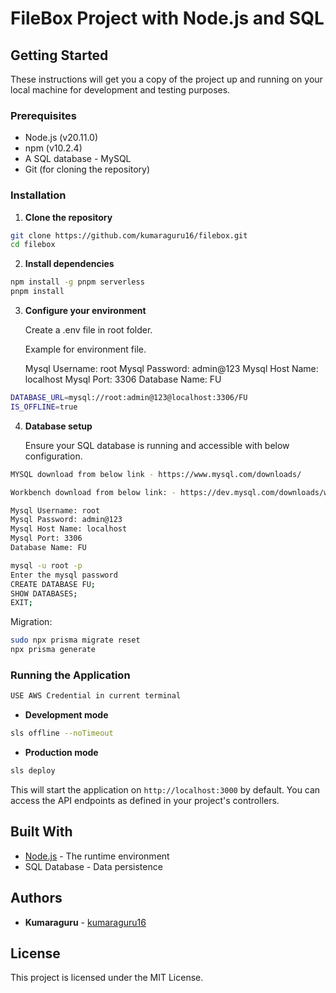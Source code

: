 # FileBox Project with Node.js and SQL

## Getting Started

These instructions will get you a copy of the project up and running on your local machine for development and testing purposes.

### Prerequisites

- Node.js (v20.11.0)
- npm (v10.2.4)
- A SQL database - MySQL
- Git (for cloning the repository)

### Installation

1. **Clone the repository**

```bash
git clone https://github.com/kumaraguru16/filebox.git
cd filebox
```

2. **Install dependencies**

```bash
npm install -g pnpm serverless
pnpm install
```

3. **Configure your environment**

   Create a .env file in root folder.

   Example for environment file.

   Mysql Username: root
   Mysql Password: admin@123
   Mysql Host Name: localhost
   Mysql Port: 3306
   Database Name: FU

```bash
DATABASE_URL=mysql://root:admin@123@localhost:3306/FU
IS_OFFLINE=true
```

4. **Database setup**

   Ensure your SQL database is running and accessible with below configuration.

```bash
MYSQL download from below link - https://www.mysql.com/downloads/
```

```bash
Workbench download from below link: - https://dev.mysql.com/downloads/workbench/
```

```bash
Mysql Username: root
Mysql Password: admin@123
Mysql Host Name: localhost
Mysql Port: 3306
Database Name: FU
```

```bash
mysql -u root -p
Enter the mysql password
CREATE DATABASE FU;
SHOW DATABASES;
EXIT;
```

Migration:

```bash
sudo npx prisma migrate reset
npx prisma generate
```

### Running the Application
```bash
USE AWS Credential in current terminal
```
- **Development mode**

```bash
sls offline --noTimeout
```

- **Production mode**

```bash
sls deploy
```

This will start the application on `http://localhost:3000` by default. You can access the API endpoints as defined in your project's controllers.

## Built With

- [Node.js](https://nodejs.org/) - The runtime environment
- SQL Database - Data persistence

## Authors

- **Kumaraguru** - [kumaraguru16](https://github.com/kumaraguru16)

## License

This project is licensed under the MIT License.
